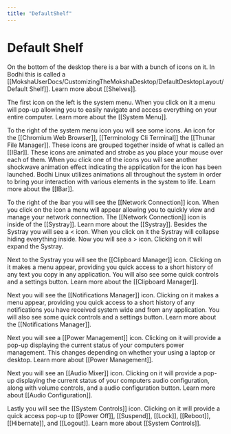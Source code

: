 ```yaml
---
title: "DefaultShelf"
---
```

# Default Shelf
On the bottom of the desktop there is a bar with a bunch of icons on it. In Bodhi this is called a [[MokshaUserDocs/CustomizingTheMokshaDesktop/DefaultDesktopLayout/Default Shelf]]. Learn more about [[Shelves]].

The first icon on the left is the system menu. When you click on it a menu will pop-up allowing you to easily navigate and access everything on your entire computer. Learn more about the [[System Menu]].

To the right of the system menu icon you will see some icons. An icon for the [[Chromium Web Browser]], [[Terminology Cli Terminal]] the [[Thunar File Manager]]. These icons are grouped together inside of what is called an [[IBar]]. These icons are animated and strobe as you place your mouse over each of them. When you click one of the icons you will see another shockwave animation effect indicating the application for the icon has been launched. Bodhi Linux utilizes animations all throughout the system in order to bring your interaction with various elements in the system to life. Learn more about the [[IBar]].

To the right of the ibar you will see the [[Network Connection]] icon. When you click on the icon a menu will appear allowing you to quickly view and manage your network connection. The [[Network Connection]] icon is inside of the [[Systray]]. Learn more about the [[Systray]]. Besides the Systray you will see a < icon. When you click on it the Systray will collapse hiding everything inside. Now you will see a > icon. Clicking on it will expand the Systray.

Next to the Systray you will see the [[Clipboard Manager]] icon. Clicking on it makes a menu appear, providing you quick access to a short history of any text you copy in any application. You will also see some quick controls and a settings button. Learn more about the [[Clipboard Manager]].

Next you will see the [[Notifications Manager]] icon. Clicking on it makes a menu appear, providing you quick access to a short history of any notifications you have received system wide and from any application. You will also see some quick controls and a settings button. Learn more about the [[Notifications Manager]].

Next you will see a [[Power Management]] icon. Clicking on it will provide a pop-up displaying the current status of your computers power management. This changes depending on whether your using a laptop or desktop. Learn more about [[Power Management]].

Next you will see an [[Audio Mixer]] icon. Clicking on it will provide a pop-up displaying the current status of your computers audio configuration, along with volume controls, and a audio configuration button. Learn more about [[Audio Configuration]].

Lastly you will see the [[System Controls]] icon. Clicking on it will provide a quick access pop-up to [[Power Off]], [[Suspend]], [[Lock]], [[Reboot]], [[Hibernate]], and [[Logout]]. Learn more about [[System Controls]].